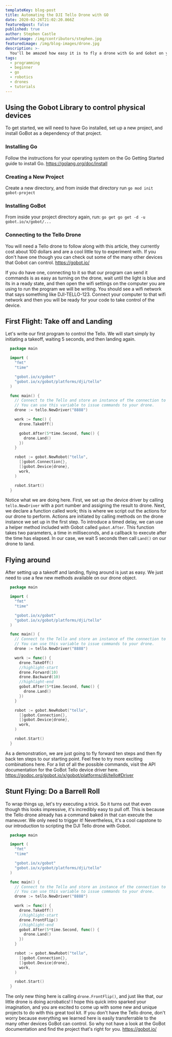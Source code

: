 ```yaml
---
templateKey: blog-post
title: Automating the DJI Tello Drone with GO
date: 2020-02-26T21:02:20.866Z
featuredpost: false
published: true
author: Stephen Castle
authorimage: /img/contributors/stephen.jpg
featuredimage: /img/blog-images/drone.jpg
description: >-
  You'll be amazed how easy it is to fly a drone with Go and Gobot on your side.
tags:
  - programming
  - beginner
  - go
  - robotics
  - drones
  - tutorials
---
```


## Using the Gobot Library to control physical devices

To get started, we will need to have Go installed, set up a new project, and install GoBot as a dependency of that project.

### Installing Go

Follow the instructions for your operating system on the Go Getting Started guide to install Go.
https://golang.org/doc/install

### Creating a New Project

Create a new directory, and from inside that directory run `go mod init gobot-project`

### Installing GoBot

From inside your project directory again, run:
`go get go get -d -u gobot.io/x/gobot/...`

### Connecting to the Tello Drone

You will need a Tello drone to follow along with this article, they currently cost about 100 dollars and are a cool little toy to experiment with. If you don't have one though
you can check out some of the many other devices that Gobot can control. https://gobot.io/

If you do have one, connecting to it so that our program can send it commands is as easy as turning on the drone, wait until the light is blue and its in a ready state, and then open the wifi settings on the computer you are using to run the program we will be writing. You should see a wifi network that says something like DJI-TELLO-123. Connect your computer to that wifi network and then you will be ready for your code to take control of the device.

## First Flight: Take off and Landing

Let's write our first program to control the Tello. We will start simply by initiating a takeoff, waiting 5 seconds, and then landing again.

```go
  package main

  import (
    "fmt"
    "time"

    "gobot.io/x/gobot"
    "gobot.io/x/gobot/platforms/dji/tello"
  )

  func main() {
    // Connect to the Tello and store an instance of the connection to a variable.
    // You can use this variable to issue commands to your drone.
    drone := tello.NewDriver("8888")

    work := func() {
      drone.TakeOff()

      gobot.After(5*time.Second, func() {
        drone.Land()
      })
    }

    robot := gobot.NewRobot("tello",
      []gobot.Connection{},
      []gobot.Device{drone},
      work,
    )

    robot.Start()
  }
```

Notice what we are doing here. First, we set up the device driver by calling `tello.NewDriver` with a port number and assigning the result to drone.
Next, we declare a function called work; this is where we script out the actions for our drone to perform. Actions are initiated by calling methods on the drone
instance we set up in the first step. To introduce a timed delay, we can use a helper method included with Gobot called `gobot.After`. This function takes two parameters, a time in milliseconds, and a callback to execute after the time has elapsed. In our case, we wait 5 seconds then call `Land()` on our drone to land.

## Flying around

After setting up a takeoff and landing, flying around is just as easy. We just need to use a few new methods available on our drone object.

```go
  package main

  import (
    "fmt"
    "time"

    "gobot.io/x/gobot"
    "gobot.io/x/gobot/platforms/dji/tello"
  )

  func main() {
    // Connect to the Tello and store an instance of the connection to a variable.
    // You can use this variable to issue commands to your drone.
    drone := tello.NewDriver("8888")

    work := func() {
      drone.TakeOff()
      //highlight-start
      drone.Forward(10)
      drone.Backward(10)
      //highlight-end
      gobot.After(5*time.Second, func() {
        drone.Land()
      })
    }

    robot := gobot.NewRobot("tello",
      []gobot.Connection{},
      []gobot.Device{drone},
      work,
    )

    robot.Start()
  }
```

As a demonstration, we are just going to fly forward ten steps and then fly back ten steps to our starting point. Feel free to try more exciting combinations here. For a list of all the possible commands,
visit the API documentation for the GoBot Tello device driver here. https://godoc.org/gobot.io/x/gobot/platforms/dji/tello#Driver

## Stunt Flying: Do a Barrell Roll

To wrap things up, let's try executing a trick. So it turns out that even though this looks impressive, it's incredibly easy to pull off. This is because the Tello drone
already has a command baked in that can execute the maneuver. We only need to trigger it! Nevertheless, it's a cool capstone to our introduction to scripting the DJI Tello drone with Gobot.

```go
  package main

  import (
    "fmt"
    "time"

    "gobot.io/x/gobot"
    "gobot.io/x/gobot/platforms/dji/tello"
  )

  func main() {
    // Connect to the Tello and store an instance of the connection to a variable.
    // You can use this variable to issue commands to your drone.
    drone := tello.NewDriver("8888")

    work := func() {
      drone.TakeOff()
      //highlight-start
      drone.FrontFlip()
      //highlight-end
      gobot.After(5*time.Second, func() {
        drone.Land()
      })
    }

    robot := gobot.NewRobot("tello",
      []gobot.Connection{},
      []gobot.Device{drone},
      work,
    )

    robot.Start()
  }
```

The only new thing here is calling `drone.FrontFlip()`, and just like that, our little drone is doing acrobatics! I hope this quick intro sparked your imagination, and you are excited
to come up with some new and unique projects to do with this great tool kit. If you don't have the Tello drone, don't worry because
everything we learned here is easily transferrable to the many other devices GoBot can control. So why not have a look at
the GoBot documentation and find the project that's right for you. https://gobot.io/
